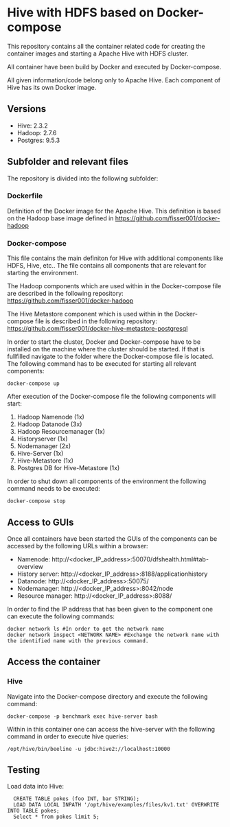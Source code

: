 # Hive with HDFS based on Docker-compose
This repository contains all the container related code for creating the container images and starting a Apache Hive with HDFS cluster.  

All container have been build by Docker and executed by Docker-compose.

All given information/code belong only to Apache Hive. Each component of Hive has its own Docker image.

## Versions
- Hive: 2.3.2
- Hadoop: 2.7.6
- Postgres: 9.5.3

## Subfolder and relevant files

The repository is divided into the following subfolder:

### Dockerfile
Definition of the Docker image for the Apache Hive. This definition is based on the Hadoop base image defined in https://github.com/fisser001/docker-hadoop

### Docker-compose
This file contains the main definiton for Hive with additional components like HDFS, Hive, etc.. The file contains all components that are relevant for starting the environment.

The Hadoop components which are used within in the Docker-compose file are described in the following repository: https://github.com/fisser001/docker-hadoop

The Hive Metastore component which is used within in the Docker-compose file is described in the following repository: https://github.com/fisser001/docker-hive-metastore-postgresql

In order to start the cluster, Docker and Docker-compose have to be installed on the machine where the cluster should be started. If that is fullfilled navigate to the folder where the Docker-compose file is located. The following command has to be executed for starting all relevant components:

```console
docker-compose up
```

After execution of the Docker-compose file the following components will start:

1.  Hadoop Namenode (1x)
2.  Hadoop Datanode (3x)
3.  Hadoop Resourcemanager (1x)
4.  Historyserver (1x)
5.  Nodemanager (2x)
6.  Hive-Server (1x)
7.  Hive-Metastore (1x)
8.  Postgres DB for Hive-Metastore (1x)

In order to shut down all components of the environment the following command needs to be executed:
```console
docker-compose stop
```

## Access to GUIs
Once all containers have been started the GUIs of the components can be accessed by the following URLs within a browser:

- Namenode: http://<docker_IP_address>:50070/dfshealth.html#tab-overview
- History server: http://<docker_IP_address>:8188/applicationhistory
- Datanode: http://<docker_IP_address>:50075/
- Nodemanager: http://<docker_IP_address>:8042/node
- Resource manager: http://<docker_IP_address>:8088/

In order to find the IP address that has been given to the component one can execute the following commands:
```console
docker network ls #In order to get the network name
docker network inspect <NETWORK NAME> #Exchange the network name with the identified name with the previous command.
```

## Access the container

### Hive
Navigate into the Docker-compose directory and execute the following command:
```console
docker-compose -p benchmark exec hive-server bash
```
Within in this container one can access the hive-server with the following command in order to execute hive queries:
```console
/opt/hive/bin/beeline -u jdbc:hive2://localhost:10000
```

## Testing
Load data into Hive:
```
  CREATE TABLE pokes (foo INT, bar STRING);
  LOAD DATA LOCAL INPATH '/opt/hive/examples/files/kv1.txt' OVERWRITE INTO TABLE pokes;
  Select * from pokes limit 5;
```